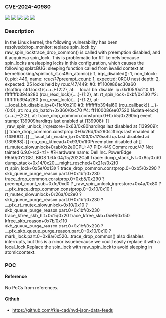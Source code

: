 ### [CVE-2024-40980](https://cve.mitre.org/cgi-bin/cvename.cgi?name=CVE-2024-40980)
![](https://img.shields.io/static/v1?label=Product&message=Linux&color=blue)
![](https://img.shields.io/static/v1?label=Version&message=&color=brightgreen)
![](https://img.shields.io/static/v1?label=Version&message=2.6.31%20&color=brightgreen)
![](https://img.shields.io/static/v1?label=Version&message=4ea7e38696c7e798c47ebbecadfd392f23f814f9%20&color=brightgreen)
![](https://img.shields.io/static/v1?label=Vulnerability&message=n%2Fa&color=blue)

### Description

In the Linux kernel, the following vulnerability has been resolved:drop_monitor: replace spin_lock by raw_spin_locktrace_drop_common() is called with preemption disabled, and it acquiresa spin_lock. This is problematic for RT kernels because spin_locks aresleeping locks in this configuration, which causes the following splat:BUG: sleeping function called from invalid context at kernel/locking/spinlock_rt.c:48in_atomic(): 1, irqs_disabled(): 1, non_block: 0, pid: 449, name: rcuc/47preempt_count: 1, expected: 0RCU nest depth: 2, expected: 25 locks held by rcuc/47/449: #0: ff1100086ec30a60 ((softirq_ctrl.lock)){+.+.}-{2:2}, at: __local_bh_disable_ip+0x105/0x210 #1: ffffffffb394a280 (rcu_read_lock){....}-{1:2}, at: rt_spin_lock+0xbf/0x130 #2: ffffffffb394a280 (rcu_read_lock){....}-{1:2}, at: __local_bh_disable_ip+0x11c/0x210 #3: ffffffffb394a160 (rcu_callback){....}-{0:0}, at: rcu_do_batch+0x360/0xc70 #4: ff1100086ee07520 (&data->lock){+.+.}-{2:2}, at: trace_drop_common.constprop.0+0xb5/0x290irq event stamp: 139909hardirqs last  enabled at (139908): [<ffffffffb1df2b33>] _raw_spin_unlock_irqrestore+0x63/0x80hardirqs last disabled at (139909): [<ffffffffb19bd03d>] trace_drop_common.constprop.0+0x26d/0x290softirqs last  enabled at (139892): [<ffffffffb07a1083>] __local_bh_enable_ip+0x103/0x170softirqs last disabled at (139898): [<ffffffffb0909b33>] rcu_cpu_kthread+0x93/0x1f0Preemption disabled at:[<ffffffffb1de786b>] rt_mutex_slowunlock+0xab/0x2e0CPU: 47 PID: 449 Comm: rcuc/47 Not tainted 6.9.0-rc2-rt1+ #7Hardware name: Dell Inc. PowerEdge R650/0Y2G81, BIOS 1.6.5 04/15/2022Call Trace: <TASK> dump_stack_lvl+0x8c/0xd0 dump_stack+0x14/0x20 __might_resched+0x21e/0x2f0 rt_spin_lock+0x5e/0x130 ? trace_drop_common.constprop.0+0xb5/0x290 ? skb_queue_purge_reason.part.0+0x1bf/0x230 trace_drop_common.constprop.0+0xb5/0x290 ? preempt_count_sub+0x1c/0xd0 ? _raw_spin_unlock_irqrestore+0x4a/0x80 ? __pfx_trace_drop_common.constprop.0+0x10/0x10 ? rt_mutex_slowunlock+0x26a/0x2e0 ? skb_queue_purge_reason.part.0+0x1bf/0x230 ? __pfx_rt_mutex_slowunlock+0x10/0x10 ? skb_queue_purge_reason.part.0+0x1bf/0x230 trace_kfree_skb_hit+0x15/0x20 trace_kfree_skb+0xe9/0x150 kfree_skb_reason+0x7b/0x110 skb_queue_purge_reason.part.0+0x1bf/0x230 ? __pfx_skb_queue_purge_reason.part.0+0x10/0x10 ? mark_lock.part.0+0x8a/0x520...trace_drop_common() also disables interrupts, but this is a minor issuebecause we could easily replace it with a local_lock.Replace the spin_lock with raw_spin_lock to avoid sleeping in atomiccontext.

### POC

#### Reference
No PoCs from references.

#### Github
- https://github.com/fkie-cad/nvd-json-data-feeds

